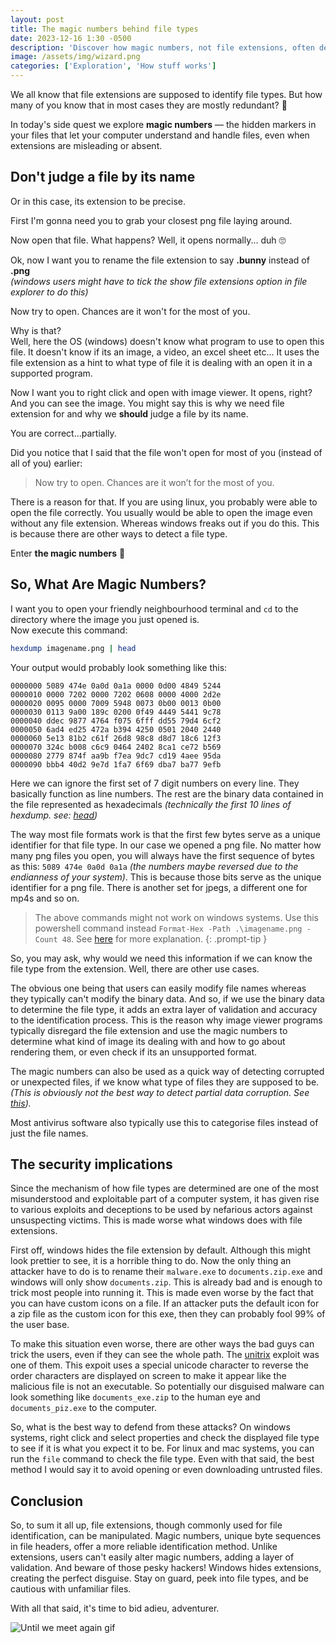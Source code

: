 ```yaml
---
layout: post
title: The magic numbers behind file types
date: 2023-12-16 1:30 -0500
description: 'Discover how magic numbers, not file extensions, often determine file types on your computer.'
image: /assets/img/wizard.png
categories: ['Exploration', 'How stuff works']
---
```


We all know that file extensions are supposed to identify file types. But how many of you know that in most cases they
are mostly redundant? &#129300; 

In today's side quest we explore **magic numbers** — the hidden markers in your files that let your computer understand and handle files, even when extensions are misleading or absent.

## Don't judge a file by its name

Or in this case, its extension to be precise.

First I'm gonna need you to grab your closest png file laying around.

Now open that file. What happens? Well, it opens normally... duh &#128580;

Ok, now I want you to rename the file extension to say **.bunny** instead of **.png**  
_(windows users might have to tick the show file extensions option in file explorer to do this)_

Now try to open. Chances are it won't for the most of you. 

Why is that?  
Well, here the OS (windows) doesn't know what program to use to open this file. 
It doesn't know if its an image, a video, an excel sheet etc... It uses the file extension as a hint to what
type of file it is dealing with an open it in a supported program.

Now I want you to right click and open with image viewer. It opens, right? And you can see the image. You might say
this is why we need file extension for and why we **should** judge a file by its name.

You are correct...partially.

Did you notice that I said that the file won't open for most of you (instead of all of you) earlier:
> Now try to open. Chances are it won’t for the most of you.

There is a reason for that. If you are using linux, you probably were able to open the file correctly.
You usually would be able to open the image even without any file extension. 
Whereas windows freaks out if you do this.
This is because there are other ways to detect a file type. 

Enter **the magic numbers** &#x1F9D9;

## So, What Are Magic Numbers?
I want you to open your friendly neighbourhood terminal and `cd` to the directory where the image you just opened is.  
Now execute this command:
```bash
hexdump imagename.png | head
```

Your output would probably look something like this:
```
0000000 5089 474e 0a0d 0a1a 0000 0d00 4849 5244
0000010 0000 7202 0000 7202 0608 0000 4000 2d2e
0000020 0095 0000 7009 5948 0073 0b00 0013 0b00
0000030 0113 9a00 189c 0200 0f49 4449 5441 9c78
0000040 ddec 9877 4764 f075 6fff dd55 79d4 6cf2
0000050 6ad4 ed25 472a b394 4250 0501 2040 2440
0000060 5e13 81b2 c61f 26d8 98c8 d8d7 18c6 12f3
0000070 324c b008 c6c9 0464 2402 8ca1 ce72 b569
0000080 2779 874f aa9b f7ea 9dc7 cd19 4aee 95da
0000090 bbb4 40d2 9e7d 1fa7 6f69 dba7 ba77 9efb
```

Here we can ignore the first set of 7 digit numbers on every line. They basically function as line numbers.
The rest are the binary data contained in the file represented as hexadecimals
_(technically the first 10 lines of hexdump. see: [head](https://man7.org/linux/man-pages/man1/head.1.html))_

The way most file formats work is that the first few bytes serve as a unique identifier for that file type.
In our case we opened a png file. No matter how many png files you open, you will always have the first sequence of bytes
as this: `5089 474e 0a0d 0a1a` _(the numbers maybe reversed due to the endianness of your system)_.
This is because those bits serve as the unique identifier for a png file. There is another set for jpegs, a different one
for mp4s and so on.

> The above commands might not work on windows systems.
> Use this powershell command instead `Format-Hex -Path .\imagename.png -Count 48`.
> See [here](https://learn.microsoft.com/en-us/powershell/module/microsoft.powershell.utility/format-hex?view=powershell-7.4) for more explanation.
{: .prompt-tip }

So, you may ask, why would we need this information if we can know the file type from the extension.
Well, there are other use cases.

The obvious one being that users can easily modify file names whereas they typically can't modify the binary data.
And so, if we use the binary data to determine the file type, it adds an extra layer of validation and accuracy to the identification process.
This is the reason why image viewer programs typically disregard the file extension and use the magic numbers to determine
what kind of image its dealing with and how to go about rendering them, or even check if its an unsupported format.

The magic numbers can also be used as a quick way of detecting corrupted or unexpected files, if we know what type of files they are supposed to be.
_(This is obviously not the best way to detect partial data corruption. See [this](https://en.wikipedia.org/wiki/Error_detection_and_correction))._

Most antivirus software also typically use this to categorise files instead of just the file names.

## The security implications
Since the mechanism of how file types are determined are one of the most misunderstood and exploitable part of a computer system,
it has given rise to various exploits and deceptions to be used by nefarious actors against unsuspecting victims.
This is made worse what windows does with file extensions.

First off, windows hides the file extension by default. Although this might look prettier to see, it is a horrible thing
to do. Now the only thing an attacker have to do is to rename their `malware.exe` to `documents.zip.exe` and windows will only
show `documents.zip`. This is already bad and is enough to trick most people into running it. This is made even worse by the
fact that you can have custom icons on a file. If an attacker puts the default icon for a zip file as the custom icon for this exe,
then they can probably fool 99% of the user base.

To make this situation even worse, there are other ways the bad guys can trick the users, even if they can see the whole path.
The [unitrix](https://reasonlabs.com/research/revenge-of-the-unitrix) exploit was one of them. This expoit uses a special unicode
character to reverse the order characters are displayed on screen to make it appear like the malicious file is not an executable.
So potentially our disguised malware can look something like `documents_exe.zip` to the human eye and `documents_piz.exe` to the computer.

So, what is the best way to defend from these attacks? On windows systems, right click and select properties and check the displayed
file type to see if it is what you expect it to be. For linux and mac systems, you can run the `file` command to check the file type.
Even with that said, the best method I would say it to avoid opening or even downloading untrusted files.

## Conclusion
So, to sum it all up, file extensions, though commonly used for file identification, can be manipulated.
Magic numbers, unique byte sequences in file headers, offer a more reliable identification method.
Unlike extensions, users can't easily alter magic numbers, adding a layer of validation.
And beware of those pesky hackers! Windows hides extensions, creating the perfect disguise.
Stay on guard, peek into file types, and be cautious with unfamiliar files.

With all that said, it's time to bid adieu, adventurer. 

![Until we meet again gif](https://media1.tenor.com/m/aWZ6PaC5x5EAAAAC/skeletor-until-we-meet-again.gif)
